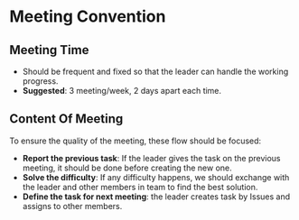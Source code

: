 # Meeting Convention

## Meeting Time

- Should be frequent and fixed so that the leader can handle the working progress.
- **Suggested**: 3 meeting/week, 2 days apart each time.

## Content Of Meeting

To ensure the quality of the meeting, these flow should be focused:
- **Report the previous task**: If the leader gives the task on the previous meeting, it should be done before creating the new one.
- **Solve the difficulty**: If any difficulty happens, we should exchange with the leader and other members in team to find the best solution.
- **Define the task for next meeting**: the leader creates task by Issues and assigns to other members.
